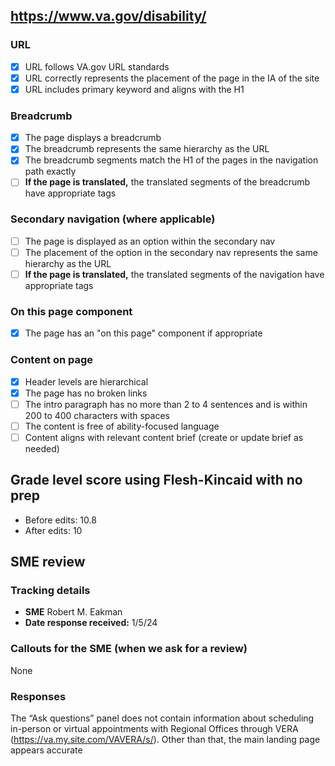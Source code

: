 ## https://www.va.gov/disability/

### URL
- [X] URL follows VA.gov URL standards
- [X] URL correctly represents the placement of the page in the IA of the site
- [X] URL includes primary keyword and aligns with the H1

### Breadcrumb

- [X] The page displays a breadcrumb
- [X] The breadcrumb represents the same hierarchy as the URL
- [X] The breadcrumb segments match the H1 of the pages in the navigation path exactly
- [ ] **If the page is translated,** the translated segments of the breadcrumb have appropriate tags

### Secondary navigation (where applicable)

- [ ] The page is displayed as an option within the secondary nav
- [ ] The placement of the option in the secondary nav represents the same hierarchy as the URL
- [ ] **If the page is translated,** the translated segments of the navigation have appropriate tags

### On this page component

- [X] The page has an "on this page" component if appropriate

### Content on page

- [X] Header levels are hierarchical
- [X] The page has no broken links
- [ ] The intro paragraph has no more than 2 to 4 sentences and is within 200 to 400 characters with spaces
- [ ] The content is free of ability-focused language
- [ ] Content aligns with relevant content brief (create or update brief as needed)

## Grade level score using Flesh-Kincaid with no prep
- Before edits: 10.8
- After edits: 10

## SME review

### Tracking details

- **SME** Robert M. Eakman
- **Date response received:** 1/5/24

### Callouts for the SME (when we ask for a review)

None 

### Responses

The “Ask questions” panel does not contain information about scheduling in-person or virtual appointments with Regional Offices through VERA (https://va.my.site.com/VAVERA/s/). Other than that, the main landing page appears accurate
